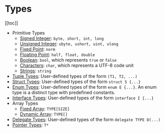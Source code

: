 # Types
[[toc]]

* Primitive Types
    * [Signed Integer](/language-reference/types/integer-numeric-types): ```byte, short, int, long```
    * [Unsigned Integer](/language-reference/types/integer-numeric-types): ```ubyte, ushort, uint, ulong```
    * [Fixed Point](/language-reference/types/real-numeric-types): ```norm```
    * [Floating Point](/language-reference/types/real-numeric-types): ```half, float, double```
    * [Boolean](/language-reference/types/bool): ```bool```, which represents ```true``` or ```false```
    * [Characters](/language-reference/types/char): ```char```, which represents a UTF-8 code unit
    * [Strings](/language-reference/types/string): ```string```
* [Tuple Types](/language-reference/types/tuple): User-defined types of the form ```(T1, T2, ...)```
* [Struct Types](/language-reference/types/struct): User-defined types of the form ```struct S {...}```
* [Enum Types](/language-reference/types/enum): User-defined types of the form ```enum E {...}```. An enum type is a distinct type with predefined constants.
* [Interface Types](/language-reference/types/interface): User-defined types of the form ```interface I {...}```
* Array Types
    * [Fixed Array](/language-reference/types/array): ```TYPE[SIZE]```
    * [Dynamic Array](/language-reference/types/array): ```TYPE[]```
* [Delegate Types](/): User-defined types of the form ```delegate TYPE D(...)```
* [Pointer Types](/): ```T*```